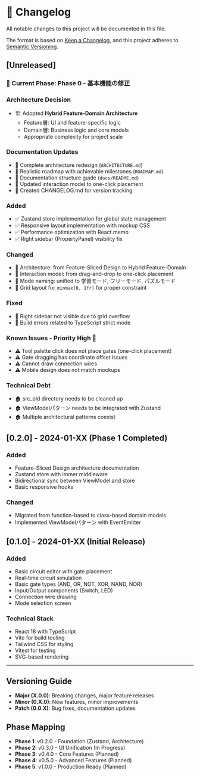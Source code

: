 # 📝 Changelog

All notable changes to this project will be documented in this file.

The format is based on [Keep a Changelog](https://keepachangelog.com/en/1.1.0/),
and this project adheres to [Semantic Versioning](https://semver.org/spec/v2.0.0.html).

## [Unreleased]

### 🎯 Current Phase: Phase 0 - 基本機能の修正

### Architecture Decision
- 🏗️ Adopted **Hybrid Feature-Domain Architecture**
  - Feature層: UI and feature-specific logic
  - Domain層: Business logic and core models
  - Appropriate complexity for project scale

### Documentation Updates
- 📝 Complete architecture redesign (`ARCHITECTURE.md`)
- 📝 Realistic roadmap with achievable milestones (`ROADMAP.md`) 
- 📝 Documentation structure guide (`docs/README.md`)
- 📝 Updated interaction model to one-click placement
- 📝 Created CHANGELOG.md for version tracking

### Added
- ✅ Zustand store implementation for global state management
- ✅ Responsive layout implementation with mockup CSS
- ✅ Performance optimization with React.memo
- ✅ Right sidebar (PropertyPanel) visibility fix

### Changed
- 🔄 Architecture: from Feature-Sliced Design to Hybrid Feature-Domain
- 🔄 Interaction model: from drag-and-drop to one-click placement
- 🔄 Mode naming: unified to 学習モード, フリーモード, パズルモード
- 🔄 Grid layout fix: `minmax(0, 1fr)` for proper constraint

### Fixed
- 🐛 Right sidebar not visible due to grid overflow
- 🐛 Build errors related to TypeScript strict mode

### Known Issues - Priority High 🔴
- ⚠️ Tool palette click does not place gates (one-click placement)
- ⚠️ Gate dragging has coordinate offset issues
- ⚠️ Cannot draw connection wires
- ⚠️ Mobile design does not match mockups

### Technical Debt
- 🏚️ src_old directory needs to be cleaned up
- 🏚️ ViewModelパターン needs to be integrated with Zustand
- 🏚️ Multiple architectural patterns coexist

## [0.2.0] - 2024-01-XX (Phase 1 Completed)

### Added
- Feature-Sliced Design architecture documentation
- Zustand store with immer middleware
- Bidirectional sync between ViewModel and store
- Basic responsive hooks

### Changed
- Migrated from function-based to class-based domain models
- Implemented ViewModelパターン with EventEmitter

## [0.1.0] - 2024-01-XX (Initial Release)

### Added
- Basic circuit editor with gate placement
- Real-time circuit simulation
- Basic gate types (AND, OR, NOT, XOR, NAND, NOR)
- Input/Output components (Switch, LED)
- Connection wire drawing
- Mode selection screen

### Technical Stack
- React 18 with TypeScript
- Vite for build tooling
- Tailwind CSS for styling
- Vitest for testing
- SVG-based rendering

---

## Versioning Guide

- **Major (X.0.0)**: Breaking changes, major feature releases
- **Minor (0.X.0)**: New features, minor improvements
- **Patch (0.0.X)**: Bug fixes, documentation updates

## Phase Mapping

- **Phase 1**: v0.2.0 - Foundation (Zustand, Architecture)
- **Phase 2**: v0.3.0 - UI Unification (In Progress)
- **Phase 3**: v0.4.0 - Core Features (Planned)
- **Phase 4**: v0.5.0 - Advanced Features (Planned)
- **Phase 5**: v1.0.0 - Production Ready (Planned)